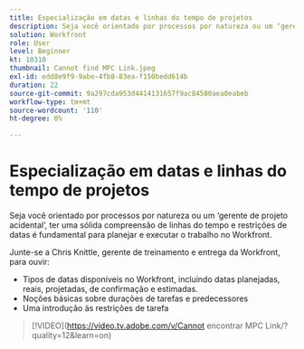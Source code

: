 ```yaml
---
title: Especialização em datas e linhas do tempo de projetos
description: Seja você orientado por processos por natureza ou um ‘gerente de projeto acidental’, ter uma sólida compreensão de linhas do tempo e restrições de datas é fundamental para planejar e executar o trabalho no Workfront.
solution: Workfront
role: User
level: Beginner
kt: 10310
thumbnail: Cannot find MPC Link.jpeg
exl-id: edd8e9f9-9abe-4fb8-83ea-f150bedd614b
duration: 22
source-git-commit: 9a297cda953d4414131657f9ac84580aea0eabeb
workflow-type: tm+mt
source-wordcount: '110'
ht-degree: 0%

---
```


# Especialização em datas e linhas do tempo de projetos

Seja você orientado por processos por natureza ou um ‘gerente de projeto acidental’, ter uma sólida compreensão de linhas do tempo e restrições de datas é fundamental para planejar e executar o trabalho no Workfront.

Junte-se a Chris Knittle, gerente de treinamento e entrega da Workfront, para ouvir:

* Tipos de datas disponíveis no Workfront, incluindo datas planejadas, reais, projetadas, de confirmação e estimadas.
* Noções básicas sobre durações de tarefas e predecessores
* Uma introdução às restrições de tarefa

>[!VIDEO](https://video.tv.adobe.com/v/Cannot encontrar MPC Link/?quality=12&amp;learn=on)
